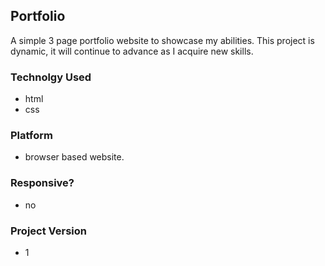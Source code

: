 ## Portfolio
A simple 3 page portfolio website to showcase my abilities. This project is dynamic, it will continue to advance as I acquire new skills.

### Technolgy Used
- html
- css

### Platform
- browser based website.

### Responsive?
- no

### Project Version
- 1